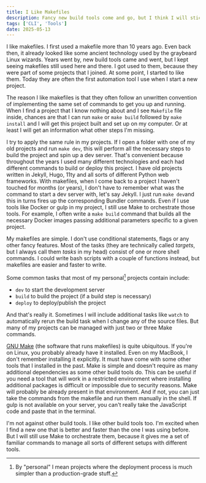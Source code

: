 ```yaml
---
title: I Like Makefiles
description: Fancy new build tools come and go, but I think I will stick with using makefiles to orchestrate everyday tasks in my projects.
tags: ['CLI', 'Tools']
date: 2025-05-13
---
```


I like makefiles. I first used a makefile more than 10 years ago. Even back then, it already looked like some ancient technology used by the graybeard Linux wizards. Years went by, new build tools came and went, but I kept seeing makefiles still used here and there. I got used to them, because they were part of some projects that I joined. At some point, I started to like them. Today they are often the first automation tool I use when I start a new project.

The reason I like makefiles is that they often follow an unwritten convention of implementing the same set of commands to get you up and running. When I find a project that I know nothing about and I see `Makefile` file inside, chances are that I can run `make` or `make build` followed by `make install` and I will get this project built and set up on my computer. Or at least I will get an information what other steps I'm missing.

I try to apply the same rule in my projects. If I open a folder with one of my old projects and run `make dev`, this will perform all the necessary steps to build the project and spin up a dev server. That's convenient because throughout the years I used many different technologies and each had different commands to build or deploy this project. I have old projects written in Jekyll, Hugo, 11ty and all sorts of different Python web frameworks. With makefiles, when I come back to a project I haven't touched for months (or years), I don't have to remember what was the command to start a dev server with, let's say Jekyll. I just run `make dev`and this in turns fires up the corresponding Bundler commands. Even if I use tools like Docker or gulp in my project, I still use Make to orchestrate those tools. For example, I often write a `make build` command that builds all the necessary Docker images passing additional parameters specific to a given project.

My makefiles are simple. I don't use conditional statements, flags or any other fancy features. Most of the tasks (they are technically called *targets*, but I always call them *tasks* in my head) consist of one or more shell commands. I could write bash scripts with a couple of functions instead, but makefiles are easier and faster to write.

Some common tasks that most of my personal[^1] projects contain include:

- `dev` to start the development server
- `build` to build the project (if a build step is necessary)
- `deploy` to deploy/publish the project

And that's really it. Sometimes I will include additional tasks like `watch` to automatically rerun the build task when I change any of the source files. But many of my projects can be managed with just two or three Make commands.

[GNU Make](https://www.gnu.org/software/make/) (the software that runs makefiles) is quite ubiquitous. If you're on Linux, you probably already have it installed. Even on my MacBook, I don't remember installing it explicitly. It must have come with some other tools that I installed in the past. Make is simple and doesn't require as many additional dependencies as some other build tools do. This can be useful if you need a tool that will work in a restricted environment where installing additional packages is difficult or impossible due to security reasons. Make will probably be already present in that environment. And if not, you can just take the commands from the makefile and run them manually in the shell. If gulp is not available on your server, you can't really take the JavaScript code and paste that in the terminal.

I'm not against other build tools. I like other build tools too. I'm excited when I find a new one that is better and faster than the one I was using before. But I will still use Make to orchestrate them, because it gives me a set of familiar commands to manage all sorts of different setups with different tools.

[^1]: By "personal" I mean projects where the deployment process is much simpler than a production-grade stuff.
